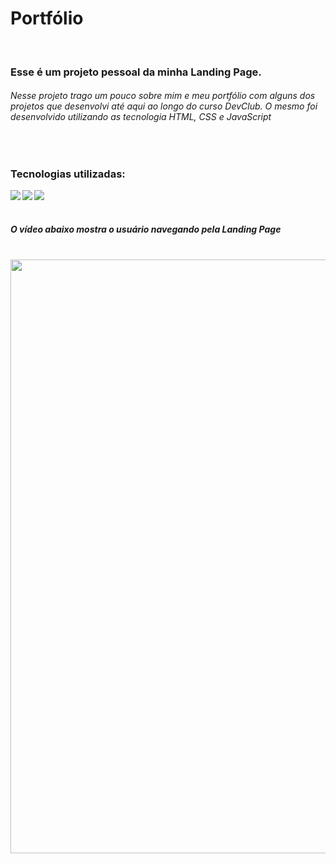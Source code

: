 <h1>Portfólio</h1> 
<br>

<h3>Esse é um projeto pessoal da minha Landing Page.</h3>
<h6>Nesse projeto trago um pouco sobre mim e meu portfólio com alguns dos projetos que desenvolvi até aqui ao longo do curso DevClub.
O mesmo foi desenvolvido utilizando as tecnologia HTML, CSS e JavaScript</h6>
<br>
<h3>Tecnologias utilizadas: </h3>
<img align="left" src="https://img.shields.io/badge/HTML5-E34F26?style=for-the-badge&logo=html5&logoColor=white">
<img align="left" src="https://img.shields.io/badge/CSS3-1572B6?style=for-the-badge&logo=css3&logoColor=white">
<img align="left" src="https://img.shields.io/badge/JavaScript-323330?style=for-the-badge&logo=javascript&logoColor=F7DF1E">

<br>
<br>

<h5>O vídeo abaixo mostra o usuário navegando pela Landing Page</h5>
<br>

<img  src="" width=950px dis>



